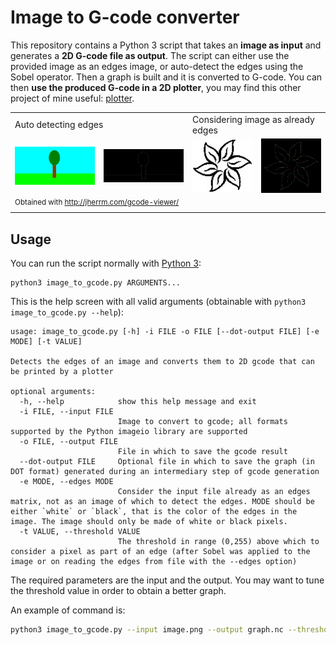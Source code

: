 # Image to G-code converter

This repository contains a Python 3 script that takes an **image as input** and generates a **2D G-code file as output**. The script can either use the provided image as an edges image, or auto-detect the edges using the Sobel operator. Then a graph is built and it is converted to G-code. You can then **use the produced G-code in a 2D plotter**, you may find this other project of mine useful: [plotter](https://github.com/Stypox/plotter).

<table>
<tr>
<td colspan=2>Auto detecting edges</td>
<td colspan=2>Considering image as already edges</td>
</tr>
<tr>
<td><img width="300px" src="./images/tree.png"/></td>
<td><img width="300px" src="./images/tree_gcode.png"/></td>
<td><img width="200px" src="./images/flower.jpg"/></td>
<td><img width="200px" src="./images/flower_gcode.png"/></td>
</tr>
<tr>
<td colspan=4><sup>Obtained with <a href="http://jherrm.com/gcode-viewer/">http://jherrm.com/gcode-viewer/</a></sup></td>
</tr>
</table>

## Usage

You can run the script normally with [Python 3](https://www.python.org/downloads/):
```
python3 image_to_gcode.py ARGUMENTS...
```
This is the help screen with all valid arguments (obtainable with `python3 image_to_gcode.py --help`):
```
usage: image_to_gcode.py [-h] -i FILE -o FILE [--dot-output FILE] [-e MODE] [-t VALUE]

Detects the edges of an image and converts them to 2D gcode that can be printed by a plotter

optional arguments:
  -h, --help            show this help message and exit
  -i FILE, --input FILE
                        Image to convert to gcode; all formats supported by the Python imageio library are supported
  -o FILE, --output FILE
                        File in which to save the gcode result
  --dot-output FILE     Optional file in which to save the graph (in DOT format) generated during an intermediary step of gcode generation
  -e MODE, --edges MODE
                        Consider the input file already as an edges matrix, not as an image of which to detect the edges. MODE should be either `white` or `black`, that is the color of the edges in the image. The image should only be made of white or black pixels.
  -t VALUE, --threshold VALUE
                        The threshold in range (0,255) above which to consider a pixel as part of an edge (after Sobel was applied to the image or on reading the edges from file with the --edges option)
```

The required parameters are the input and the output. You may want to tune the threshold value in order to obtain a better graph.

An example of command is:
```sh
python3 image_to_gcode.py --input image.png --output graph.nc --threshold 100
```